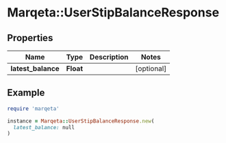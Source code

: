 # Marqeta::UserStipBalanceResponse

## Properties

| Name | Type | Description | Notes |
| ---- | ---- | ----------- | ----- |
| **latest_balance** | **Float** |  | [optional] |

## Example

```ruby
require 'marqeta'

instance = Marqeta::UserStipBalanceResponse.new(
  latest_balance: null
)
```

